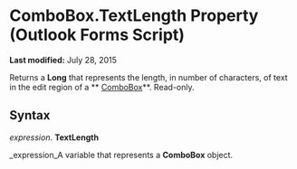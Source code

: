 
# ComboBox.TextLength Property (Outlook Forms Script)

 **Last modified:** July 28, 2015

Returns a  **Long** that represents the length, in number of characters, of text in the edit region of a ** [ComboBox](31e7c1de-ee4e-b3d9-4579-7fc6b215bad3.md)**. Read-only.

## Syntax

 _expression_. **TextLength**

 _expression_A variable that represents a  **ComboBox** object.

